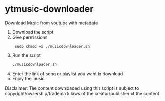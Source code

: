 # ytmusic-downloader
Download Music from youtube with metadata
1. Download the script
2. Give permissions
     <p><dir="auto"><code> sudo chmod +x ./musicdownloader.sh </code></p>
3. Run the script
     <p><dir="auto"><code>./musicdownloader.sh</code></p>
4. Enter the link of song or playlist you want to download
6. Enjoy the music.
 
Disclaimer: The content downloaded using this script is subject to copyright/ownership/trademark laws of the creator/publisher of the content.
